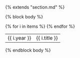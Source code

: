 {% extends "section.md" %}

{% block body %}
<table class="table table-hover">
{% for i in items %}
<tr>
  <td class='col-md-3'>{{ i.year }}</td>
  <td>{{ i.title }}</td>
</tr>
{% endfor %}
</table>
{% endblock body %}
